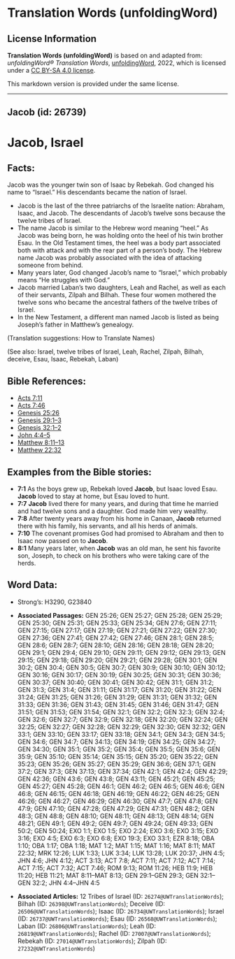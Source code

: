 # Translation Words (unfoldingWord)

## License Information

**Translation Words (unfoldingWord)** is based on and adapted from: _unfoldingWord® Translation Words_, [unfoldingWord](https://unfoldingword.org/utw), 2022, which is licensed under a [CC BY-SA 4.0 license](https://creativecommons.org/licenses/by-sa/4.0/legalcode.en).

This markdown version is provided under the same license.



--------------------------------

## Jacob (id: 26739)

Jacob, Israel
=============

Facts:
------

Jacob was the younger twin son of Isaac by Rebekah. God changed his name to “Israel.” His descendants became the nation of Israel.

* Jacob is the last of the three patriarchs of the Israelite nation: Abraham, Isaac, and Jacob. The descendants of Jacob’s twelve sons because the twelve tribes of Israel.
* The name Jacob is similar to the Hebrew word meaning “heel.” As Jacob was being born, he was holding onto the heel of his twin brother Esau. In the Old Testament times, the heel was a body part associated both with attack and with the rear part of a person’s body. The Hebrew name Jacob was probably associated with the idea of attacking someone from behind.
* Many years later, God changed Jacob’s name to “Israel,” which probably means “He struggles with God.”
* Jacob married Laban’s two daughters, Leah and Rachel, as well as each of their servants, Zilpah and Bilhah. These four women mothered the twelve sons who became the ancestral fathers of the twelve tribes of Israel.
* In the New Testament, a different man named Jacob is listed as being Joseph’s father in Matthew’s genealogy.

(Translation suggestions: How to Translate Names)

(See also: Israel, twelve tribes of Israel, Leah, Rachel, Zilpah, Bilhah, deceive, Esau, Isaac, Rebekah, Laban)

Bible References:
-----------------

* [Acts 7:11](https://ref.ly/Acts7:11)
* [Acts 7:46](https://ref.ly/Acts7:46)
* [Genesis 25:26](https://ref.ly/Gen25:26)
* [Genesis 29:1–3](https://ref.ly/Gen29:1-Gen29:3)
* [Genesis 32:1–2](https://ref.ly/Gen32:1-Gen32:2)
* [John 4:4–5](https://ref.ly/John4:4-John4:5)
* [Matthew 8:11–13](https://ref.ly/Matt8:11-Matt8:13)
* [Matthew 22:32](https://ref.ly/Matt22:32)

Examples from the Bible stories:
--------------------------------

* **7:1** As the boys grew up, Rebekah loved **Jacob**, but Isaac loved Esau. **Jacob** loved to stay at home, but Esau loved to hunt.
* **7:7** **Jacob** lived there for many years, and during that time he married and had twelve sons and a daughter. God made him very wealthy.
* **7:8** After twenty years away from his home in Canaan, **Jacob** returned there with his family, his servants, and all his herds of animals.
* **7:10** The covenant promises God had promised to Abraham and then to Isaac now passed on to **Jacob**.
* **8:1** Many years later, when **Jacob** was an old man, he sent his favorite son, Joseph, to check on his brothers who were taking care of the herds.

Word Data:
----------

* Strong’s: H3290, G23840

* **Associated Passages:** GEN 25:26; GEN 25:27; GEN 25:28; GEN 25:29; GEN 25:30; GEN 25:31; GEN 25:33; GEN 25:34; GEN 27:6; GEN 27:11; GEN 27:15; GEN 27:17; GEN 27:19; GEN 27:21; GEN 27:22; GEN 27:30; GEN 27:36; GEN 27:41; GEN 27:42; GEN 27:46; GEN 28:1; GEN 28:5; GEN 28:6; GEN 28:7; GEN 28:10; GEN 28:16; GEN 28:18; GEN 28:20; GEN 29:1; GEN 29:4; GEN 29:10; GEN 29:11; GEN 29:12; GEN 29:13; GEN 29:15; GEN 29:18; GEN 29:20; GEN 29:21; GEN 29:28; GEN 30:1; GEN 30:2; GEN 30:4; GEN 30:5; GEN 30:7; GEN 30:9; GEN 30:10; GEN 30:12; GEN 30:16; GEN 30:17; GEN 30:19; GEN 30:25; GEN 30:31; GEN 30:36; GEN 30:37; GEN 30:40; GEN 30:41; GEN 30:42; GEN 31:1; GEN 31:2; GEN 31:3; GEN 31:4; GEN 31:11; GEN 31:17; GEN 31:20; GEN 31:22; GEN 31:24; GEN 31:25; GEN 31:26; GEN 31:29; GEN 31:31; GEN 31:32; GEN 31:33; GEN 31:36; GEN 31:43; GEN 31:45; GEN 31:46; GEN 31:47; GEN 31:51; GEN 31:53; GEN 31:54; GEN 32:1; GEN 32:2; GEN 32:3; GEN 32:4; GEN 32:6; GEN 32:7; GEN 32:9; GEN 32:18; GEN 32:20; GEN 32:24; GEN 32:25; GEN 32:27; GEN 32:28; GEN 32:29; GEN 32:30; GEN 32:32; GEN 33:1; GEN 33:10; GEN 33:17; GEN 33:18; GEN 34:1; GEN 34:3; GEN 34:5; GEN 34:6; GEN 34:7; GEN 34:13; GEN 34:19; GEN 34:25; GEN 34:27; GEN 34:30; GEN 35:1; GEN 35:2; GEN 35:4; GEN 35:5; GEN 35:6; GEN 35:9; GEN 35:10; GEN 35:14; GEN 35:15; GEN 35:20; GEN 35:22; GEN 35:23; GEN 35:26; GEN 35:27; GEN 35:29; GEN 36:6; GEN 37:1; GEN 37:2; GEN 37:3; GEN 37:13; GEN 37:34; GEN 42:1; GEN 42:4; GEN 42:29; GEN 42:36; GEN 43:6; GEN 43:8; GEN 43:11; GEN 45:21; GEN 45:25; GEN 45:27; GEN 45:28; GEN 46:1; GEN 46:2; GEN 46:5; GEN 46:6; GEN 46:8; GEN 46:15; GEN 46:18; GEN 46:19; GEN 46:22; GEN 46:25; GEN 46:26; GEN 46:27; GEN 46:29; GEN 46:30; GEN 47:7; GEN 47:8; GEN 47:9; GEN 47:10; GEN 47:28; GEN 47:29; GEN 47:31; GEN 48:2; GEN 48:3; GEN 48:8; GEN 48:10; GEN 48:11; GEN 48:13; GEN 48:14; GEN 48:21; GEN 49:1; GEN 49:2; GEN 49:7; GEN 49:24; GEN 49:33; GEN 50:2; GEN 50:24; EXO 1:1; EXO 1:5; EXO 2:24; EXO 3:6; EXO 3:15; EXO 3:16; EXO 4:5; EXO 6:3; EXO 6:8; EXO 19:3; EXO 33:1; EZR 8:18; OBA 1:10; OBA 1:17; OBA 1:18; MAT 1:2; MAT 1:15; MAT 1:16; MAT 8:11; MAT 22:32; MRK 12:26; LUK 1:33; LUK 3:34; LUK 13:28; LUK 20:37; JHN 4:5; JHN 4:6; JHN 4:12; ACT 3:13; ACT 7:8; ACT 7:11; ACT 7:12; ACT 7:14; ACT 7:15; ACT 7:32; ACT 7:46; ROM 9:13; ROM 11:26; HEB 11:9; HEB 11:20; HEB 11:21; MAT 8:11–MAT 8:13; GEN 29:1–GEN 29:3; GEN 32:1–GEN 32:2; JHN 4:4–JHN 4:5
* **Associated Articles:** 12 Tribes of Israel (ID: `26274@UWTranslationWords`); Bilhah (ID: `26398@UWTranslationWords`); Deceive (ID: `26506@UWTranslationWords`); Isaac (ID: `26734@UWTranslationWords`); Israel (ID: `26737@UWTranslationWords`); Esau (ID: `26568@UWTranslationWords`); Laban (ID: `26806@UWTranslationWords`); Leah (ID: `26819@UWTranslationWords`); Rachel (ID: `27007@UWTranslationWords`); Rebekah (ID: `27014@UWTranslationWords`); Zilpah (ID: `27232@UWTranslationWords`)

